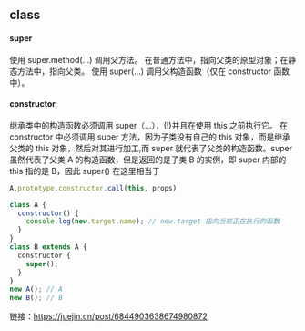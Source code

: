 ## class

#### super
使用 super.method(...) 调用父方法。
  在普通方法中，指向父类的原型对象；在静态方法中，指向父类。
使用 super(...) 调用父构造函数（仅在 constructor 函数中）。

#### constructor
继承类中的构造函数必须调用 super（...），(!)并且在使用 this 之前执行它。
在 constructor 中必须调用 super 方法，因为子类没有自己的 this 对象，而是继承父类的 this 对象，然后对其进行加工,而 super 就代表了父类的构造函数。super 虽然代表了父类 A 的构造函数，但是返回的是子类 B 的实例，即 super 内部的 this 指的是 B，因此 super() 在这里相当于 
```js
A.prototype.constructor.call(this, props)
```
```js
class A {
  constructor() {
    console.log(new.target.name); // new.target 指向当前正在执行的函数
  }
}
class B extends A {
  constructor {
    super();
  }
}
new A(); // A
new B(); // B

```

链接：https://juejin.cn/post/6844903638674980872
